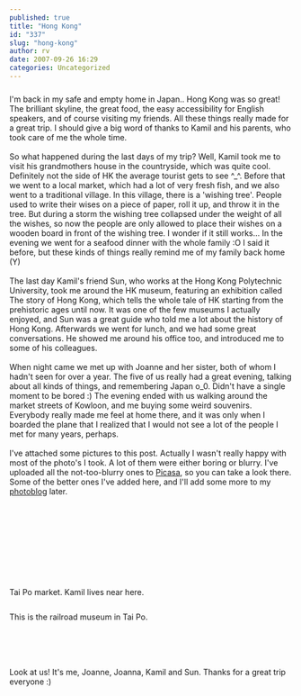 ```yaml
---
published: true
title: "Hong Kong"
id: "337"
slug: "hong-kong"
author: rv
date: 2007-09-26 16:29
categories: Uncategorized
---
```

<a href="http://bp2.blogger.com/_RIq3e2nKDHo/RvqSlPVG7II/AAAAAAAADVM/I7jOw9ONxlE/s1600-h/IMG_6475.JPG"><img style="display:block;text-align:center;cursor:pointer;margin:0 auto 10px;" src="http://bp2.blogger.com/_RIq3e2nKDHo/RvqSlPVG7II/AAAAAAAADVM/I7jOw9ONxlE/s400/IMG_6475.JPG" alt="" border="0" /></a>I'm back in my safe and empty home in Japan.. Hong Kong was so great! The brilliant skyline, the great food, the easy accessibility for English speakers, and of course visiting my friends. All these things really made for a great trip. I should give a big word of thanks to Kamil and his parents, who took care of me the whole time.<br /><br />So what happened during the last days of my trip? Well, Kamil took me to visit his grandmothers house in the countryside, which was quite cool. Definitely not the side of HK the average tourist gets to see ^_^. Before that we went to a local market, which had a lot of very fresh fish, and we also went to a traditional village. In this village, there is a 'wishing tree'. People used to write their wises on a piece of paper, roll it up, and throw it in the tree. But during a storm the wishing tree collapsed under the weight of all the wishes, so now the people are only allowed to place their wishes on a wooden board in front of the wishing tree. I wonder if it still works... In the evening we went for a seafood dinner with the whole family :O I said it before, but these kinds of things really remind me of my family back home (Y)<br /><br />The last day Kamil's friend Sun, who works at the Hong Kong Polytechnic University, took me around the HK museum, featuring an exhibition called The story of Hong Kong, which tells the whole tale of HK starting from the prehistoric ages until now. It was one of the few museums I actually enjoyed, and Sun was a great guide who told me a lot about the history of Hong Kong. Afterwards we went for lunch, and we had some great conversations. He showed me around his office too, and introduced me to some of his colleagues.<br /><br />When night came we met up with Joanne and her sister, both of whom I hadn't seen for over a year. The five of us really had a great evening, talking about all kinds of things, and remembering Japan o_0. Didn't have a single moment to be bored :) The evening ended with us walking around the market streets of Kowloon, and me buying some weird souvenirs. Everybody really made me feel at home there, and it was only when I boarded the plane that I realized that I would not see a lot of the people I met for many years, perhaps.<br /><br />I've attached some pictures to this post. Actually I wasn't really happy with most of the photo's I took. A lot of them were either boring or blurry. I've uploaded all the not-too-blurry ones to <a href="http://picasaweb.google.co.jp/mrhazard/">Picasa</a>, so you can take a look there. Some of the better ones I've added here, and I'll add some more to my <a href="http://rv.shutterchance.com">photoblog</a> later.<br /><br /><a href="http://bp3.blogger.com/_RIq3e2nKDHo/RvqSefVG7DI/AAAAAAAADUk/9qnP9LZEzV8/s1600-h/IMG_6433.JPG"><img style="display:block;text-align:center;cursor:pointer;margin:0 auto 10px;" src="http://bp3.blogger.com/_RIq3e2nKDHo/RvqSefVG7DI/AAAAAAAADUk/9qnP9LZEzV8/s200/IMG_6433.JPG" alt="" border="0" /></a><br /><a href="http://bp1.blogger.com/_RIq3e2nKDHo/RvqSe_VG7EI/AAAAAAAADUs/wyR1tLiJ0Ks/s1600-h/IMG_6569.JPG"><img style="display:block;text-align:center;cursor:pointer;margin:0 auto 10px;" src="http://bp1.blogger.com/_RIq3e2nKDHo/RvqSe_VG7EI/AAAAAAAADUs/wyR1tLiJ0Ks/s200/IMG_6569.JPG" alt="" border="0" /></a><br /><a href="http://bp2.blogger.com/_RIq3e2nKDHo/RvqSfPVG7FI/AAAAAAAADU0/ZVktlIct9Fc/s1600-h/IMG_6941.JPG"><img style="display:block;text-align:center;cursor:pointer;margin:0 auto 10px;" src="http://bp2.blogger.com/_RIq3e2nKDHo/RvqSfPVG7FI/AAAAAAAADU0/ZVktlIct9Fc/s200/IMG_6941.JPG" alt="" border="0" /></a><br /><a href="http://bp3.blogger.com/_RIq3e2nKDHo/RvqSffVG7GI/AAAAAAAADU8/hnJwl2ZikZw/s1600-h/IMG_6989.JPG"><img style="display:block;text-align:center;cursor:pointer;margin:0 auto 10px;" src="http://bp3.blogger.com/_RIq3e2nKDHo/RvqSffVG7GI/AAAAAAAADU8/hnJwl2ZikZw/s200/IMG_6989.JPG" alt="" border="0" /></a><br /><a href="http://bp2.blogger.com/_RIq3e2nKDHo/RvqSHPVG6-I/AAAAAAAADT8/cjOI814ujZo/s1600-h/IMG_4152.JPG"><img style="display:block;text-align:center;cursor:pointer;margin:0 auto 10px;" src="http://bp2.blogger.com/_RIq3e2nKDHo/RvqSHPVG6-I/AAAAAAAADT8/cjOI814ujZo/s200/IMG_4152.JPG" alt="" border="0" /></a><br /><a href="http://bp0.blogger.com/_RIq3e2nKDHo/RvqSHvVG6_I/AAAAAAAADUE/IgRr6OGWGUs/s1600-h/IMG_6192.JPG"><img style="display:block;text-align:center;cursor:pointer;margin:0 auto 10px;" src="http://bp0.blogger.com/_RIq3e2nKDHo/RvqSHvVG6_I/AAAAAAAADUE/IgRr6OGWGUs/s200/IMG_6192.JPG" alt="" border="0" /></a>Tai Po market. Kamil lives near here.<br /><br /><a href="http://bp3.blogger.com/_RIq3e2nKDHo/RvqSIfVG7AI/AAAAAAAADUM/LnqxEPYqSLk/s1600-h/IMG_6222.JPG"><img style="display:block;text-align:center;cursor:pointer;margin:0 auto 10px;" src="http://bp3.blogger.com/_RIq3e2nKDHo/RvqSIfVG7AI/AAAAAAAADUM/LnqxEPYqSLk/s200/IMG_6222.JPG" alt="" border="0" /></a>This is the railroad museum in Tai Po.<br /><br /><a href="http://bp0.blogger.com/_RIq3e2nKDHo/RvqSIvVG7BI/AAAAAAAADUU/gAj0f0oFzR8/s1600-h/IMG_6293.JPG"><img style="display:block;text-align:center;cursor:pointer;margin:0 auto 10px;" src="http://bp0.blogger.com/_RIq3e2nKDHo/RvqSIvVG7BI/AAAAAAAADUU/gAj0f0oFzR8/s200/IMG_6293.JPG" alt="" border="0" /></a><br /><a href="http://bp1.blogger.com/_RIq3e2nKDHo/RvqSI_VG7CI/AAAAAAAADUc/Tn8yxxc6j5Q/s1600-h/IMG_6313.JPG"><img style="display:block;text-align:center;cursor:pointer;margin:0 auto 10px;" src="http://bp1.blogger.com/_RIq3e2nKDHo/RvqSI_VG7CI/AAAAAAAADUc/Tn8yxxc6j5Q/s200/IMG_6313.JPG" alt="" border="0" /></a><br /><a href="http://bp0.blogger.com/_RIq3e2nKDHo/RvqSfvVG7HI/AAAAAAAADVE/NFTVs1qJvWw/s1600-h/IMG_7076.JPG"><img style="display:block;text-align:center;cursor:pointer;margin:0 auto 10px;" src="http://bp0.blogger.com/_RIq3e2nKDHo/RvqSfvVG7HI/AAAAAAAADVE/NFTVs1qJvWw/s200/IMG_7076.JPG" alt="" border="0" /></a>Look at us! It's me, Joanne, Joanna, Kamil and Sun. Thanks for a great trip everyone :)